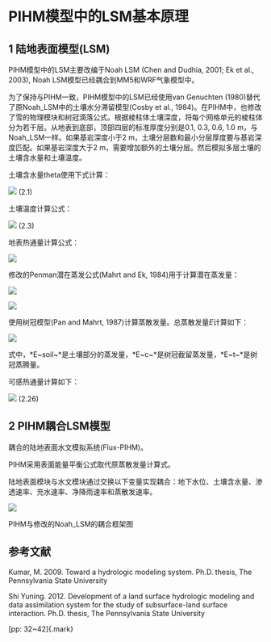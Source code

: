 # PIHM模型中的LSM基本原理

## 1 陆地表面模型(LSM)

PIHM模型中的LSM主要改编于Noah LSM (Chen and Dudhia, 2001; Ek et al.,
2003), Noah LSM模型已经耦合到MM5和WRF气象模型中。

为了保持与PIHM一致，PIHM模型中的LSM已经使用van Genuchten
(1980)替代了原Noah_LSM中的土壤水分滞留模型(Cosby et al.,
1984)。在PIHM中，也修改了雪的物理模块和树冠滴落公式。根据棱柱体土壤深度，将每个网格单元的棱柱体分为若干层。从地表到底部，顶部四层的标准厚度分别是0.1,
0.3, 0.6, 1.0 m，与Noah_LSM一样。如果基岩深度小于2
m，土壤分层数和最小分层厚度要与基岩深度匹配。如果基岩深度大于2
m，需要增加额外的土壤分层。然后模拟多层土壤的土壤含水量和土壤温度。

土壤含水量theta使用下式计算：

![](./media/image1.emf) (2.1)

土壤温度计算公式：

![](./media/image2.emf) (2.3)

地表热通量计算公式：

![](./media/image3.emf)

修改的Penman潜在蒸发公式(Mahrt and Ek, 1984)用于计算潜在蒸发量：

![](./media/image4.emf)

![](./media/image5.emf)

使用树冠模型(Pan and Mahrt, 1987)计算蒸散发量。总蒸散发量*E*计算如下：

![](./media/image6.emf)

式中，*E~soil~*是土壤部分的蒸发量，*E~c~*是树冠截留蒸发量，*E~t~*是树冠蒸腾量。

可感热通量计算如下：

![](./media/image7.emf) (2.26)

## 2 PIHM耦合LSM模型

耦合的陆地表面水文模拟系统(Flux-PIHM)。

PIHM采用表面能量平衡公式取代原蒸散发量计算式。

陆地表面模块与水文模块通过交换以下变量实现耦合：地下水位、土壤含水量、渗透速率、充水速率、净降雨速率和蒸散发速率。

![](./media/image8.emf)

PIHM与修改的Noah_LSM的耦合框架图

## 参考文献

Kumar, M. 2009. Toward a hydrologic modeling system. Ph.D. thesis, The
Pennsylvania State University

Shi Yuning. 2012. Development of a land surface hydrologic modeling and
data assimilation system for the study of subsurface-land surface
interaction. Ph.D. thesis, The Pennsylvania State University

[pp: 32\~42]{.mark}
